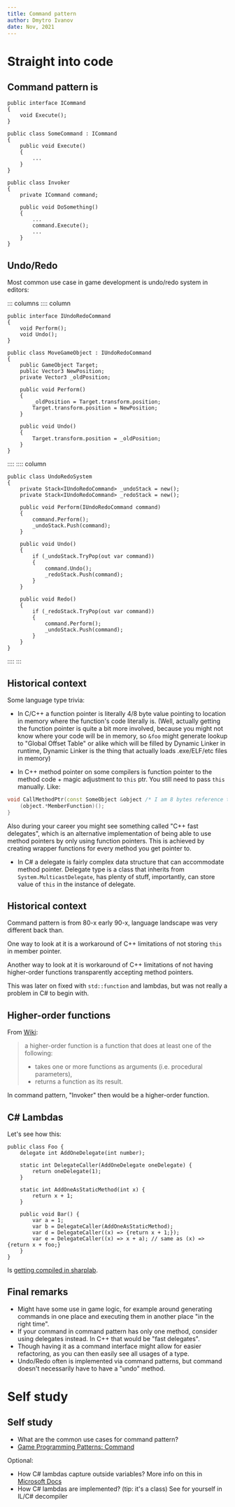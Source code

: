 ```yaml
---
title: Command pattern
author: Dmytro Ivanov
date: Nov, 2021
---
```


# Straight into code

## Command pattern is

```{.csharp .number-lines}
public interface ICommand
{
	void Execute();
}

public class SomeCommand : ICommand
{
	public void Execute()
	{
		...
	}
}

public class Invoker
{
	private ICommand command;

	public void DoSomething()
	{
		...
		command.Execute();
		...
	}
}
```

## Undo/Redo

Most common use case in game development is undo/redo system in editors:

::: columns
:::: column

```{.csharp .number-lines}
public interface IUndoRedoCommand
{
	void Perform();
	void Undo();
}

public class MoveGameObject : IUndoRedoCommand
{
	public GameObject Target;
	public Vector3 NewPosition;
	private Vector3 _oldPosition;

	public void Perform()
	{
		_oldPosition = Target.transform.position;
		Target.transform.position = NewPosition;
	}

	public void Undo()
	{
		Target.transform.position = _oldPosition;
	}
}
```
::::
:::: column

```{.csharp .number-lines}
public class UndoRedoSystem
{
	private Stack<IUndoRedoCommand> _undoStack = new();
	private Stack<IUndoRedoCommand> _redoStack = new();

	public void Perform(IUndoRedoCommand command)
	{
		command.Perform();
		_undoStack.Push(command);
	}

	public void Undo()
	{
		if (_undoStack.TryPop(out var command))
		{
			command.Undo();
			_redoStack.Push(command);
		}
	}

	public void Redo()
	{
		if (_redoStack.TryPop(out var command))
		{
			command.Perform();
			_undoStack.Push(command);
		}
	}
}
```

::::
:::

## Historical context

Some language type trivia:

- In C/C++ a function pointer is literally 4/8 byte value pointing to location in memory where the function's code literally is. (Well, actually getting the function pointer is quite a bit more involved, because you might not know where your code will be in memory, so `&foo` might generate lookup to "Global Offset Table" or alike which will be filled by Dynamic Linker in runtime, Dynamic Linker is the thing that actually loads .exe/ELF/etc files in memory)

- In C++ method pointer on some compilers is function pointer to the method code + magic adjustment to `this` ptr. You still need to pass `this` manually. Like:
```C++
void CallMethodPtr(const SomeObject &object /* I am 8 bytes reference to this */, void (SomeObject::*MemberFunction)() const /* I am 16 bytes member pointer on Clang/GCC */) {
	(object.*MemberFunction)();
}
```
Also during your career you might see something called "C++ fast delegates", which is an alternative implementation of being able to use method pointers by only using function pointers. This is achieved by creating wrapper functions for every method you get pointer to.

- In C# a delegate is fairly complex data structure that can accommodate method pointer. Delegate type is a class that inherits from `System.MulticastDelegate`, has plenty of stuff, importantly, can store value of `this` in the instance of delegate.

## Historical context

Command pattern is from 80-x early 90-x, language landscape was very different back than.

One way to look at it is a workaround of C++ limitations of not storing `this` in member pointer.

Another way to look at it is workaround of C++ limitations of not having higher-order functions transparently accepting method pointers.

This was later on fixed with `std::function` and lambdas, but was not really a problem in C# to begin with.

## Higher-order functions

From [Wiki](https://en.wikipedia.org/wiki/Higher-order_function):

> a higher-order function is a function that does at least one of the following:
> - takes one or more functions as arguments (i.e. procedural parameters),
> - returns a function as its result.

In command pattern, "Invoker" then would be a higher-order function.

## C# Lambdas

Let's see how this:

```{.csharp .number-lines}
public class Foo {
	delegate int AddOneDelegate(int number);

	static int DelegateCaller(AddOneDelegate oneDelegate) {
		return oneDelegate(1);
	}

	static int AddOneAsStaticMethod(int x) {
		return x + 1;
	}

	public void Bar() {
		var a = 1;
		var b = DelegateCaller(AddOneAsStaticMethod);
		var d = DelegateCaller((x) => {return x + 1;});
		var e = DelegateCaller((x) => x + a); // same as (x) => {return x + foo;}
	}
}
```

Is [getting compiled in sharplab](https://sharplab.io/#v2:EYLgxg9gTgpgtADwGwBYA0ATEBqAPgAQCYBGAWACh8BmAAiJoDEIIaBvCmzmjGAGxgDmAQwAuMGgEsAdiJoBBDBgDyUmABE+g0TAAU02VICuAW2AwoASgDcFDl3zEkkmTQ39hYgMJDe/KDoVlVTctMRoIYM0PGAs2CgBILjoAdnDI920dYms7TgBfXJpChyd9eUUVGDkAZwBlEVEJMABZGBEACwgMPRcEWPZyJKT8VIQabBpiG0GuApnOYtp8FBoAISF/fsKkgDcNmiEaAF5J6aGuPagaYGPXKO1vX3MAitUa+saWts6MHPmhy7cW4haKPPw6HR9Y4APjYIxoYwmUzyf3OnEB4hOIIePnBkNiR1hiIO1hoAHoyTRqkJjOIhNUaPiYXDRuMaAAzZhWOZJOZ5IA===).

## Final remarks

- Might have some use in game logic, for example around generating commands in one place and executing them in another place "in the right time".
- If your command in command pattern has only one method, consider using delegates instead. In C++ that would be "fast delegates".
- Though having it as a command interface might allow for easier refactoring, as you can then easily see all usages of a type.
- Undo/Redo often is implemented via command patterns, but command doesn't necessarily have to have a "undo" method.

# Self study

## Self study

- What are the common use cases for command pattern?
- [Game Programming Patterns: Command](http://gameprogrammingpatterns.com/command.html)

Optional:

- How C# lambdas capture outside variables? More info on this in [Microsoft Docs](https://docs.microsoft.com/en-us/dotnet/csharp/programming-guide/delegates/)
- How C# lambdas are implemented? (tip: it's a class) See for yourself in IL/C# decompiler
